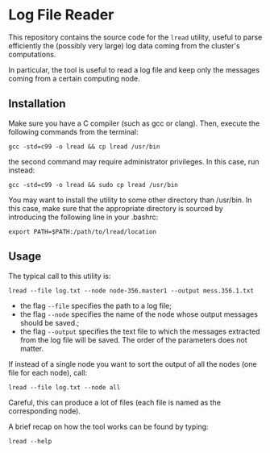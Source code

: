Log File Reader
===============

This repository contains the source code for the `lread` utility, useful to parse efficiently the (possibly very large) log data coming from the cluster's computations.

In particular, the tool is useful to read a log file and keep only the messages coming from a certain computing node.

Installation
------------

Make sure you have a C compiler (such as gcc or clang).
Then, execute the following commands from the terminal:
```
gcc -std=c99 -o lread && cp lread /usr/bin
```
the second command may require administrator privileges. In this case, run instead:
```
gcc -std=c99 -o lread && sudo cp lread /usr/bin
```
You may want to install the utility to some other directory than /usr/bin. In this case, make sure that the appropriate directory is sourced by introducing the following line in your .bashrc:
```
export PATH=$PATH:/path/to/lread/location
```


Usage
-----
The typical call to this utility is:
```
lread --file log.txt --node node-356.master1 --output mess.356.1.txt
```

- the flag `--file` specifies the path to a log file;
- the flag `--node` specifies the name of the node whose output messages should be saved.;
- the flag `--output` specifies the text file to which the messages extracted from the log file will be saved.
The order of the parameters does not matter.

If instead of a single node you want to sort the output of all the nodes (one file for each node), call:
```
lread --file log.txt --node all
```
Careful, this can produce a lot of files (each file is named as the corresponding node).


A brief recap on how the tool works can be found by typing:
```
lread --help
```
